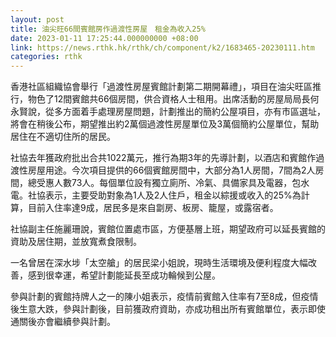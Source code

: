 ```yaml
---
layout: post
title: 油尖旺66間賓館房作過渡性房屋　租金為收入25%　
date: 2023-01-11 17:25:44.000000000 +08:00
link: https://news.rthk.hk/rthk/ch/component/k2/1683465-20230111.htm
categories: rthk
---
```


香港社區組織協會舉行「過渡性房屋賓館計劃第二期開幕禮」，項目在油尖旺區推行，物色了12間賓館共66個房間，供合資格人士租用。出席活動的房屋局局長何永賢說，從多方面着手處理房屋問題，計劃推出的簡約公屋項目，亦有市區選址，將會在稍後公布，期望推出約2萬個過渡性房屋單位及3萬個簡約公屋單位，幫助居住在不適切住所的居民。

社協去年獲政府批出合共1022萬元，推行為期3年的先導計劃，以酒店和賓館作過渡性房屋用途。今次項目提供的66個賓館房間中，大部分為1人房間，7間為2人房間，總受惠人數73人。每個單位設有獨立廁所、冷氣、具備家具及電器，包水電。社協表示，主要受助對象為1人及2人住戶，租金以綜援或收入的25%為計算，目前入住率達9成，居民多是來自劏房、板房、籠屋，或露宿者。

社協副主任施麗珊說，賓館位置處市區，方便基層上班，期望政府可以延長賓館的資助及居住期，並放寬煮食限制。

一名曾居在深水埗「太空艙」的居民梁小姐說，現時生活環境及便利程度大幅改善，感到很幸運，希望計劃能延長至成功輪候到公屋。

參與計劃的賓館持牌人之一的陳小姐表示，疫情前賓館入住率有7至8成，但疫情後生意大跌，參與計劃後，目前獲政府資助，亦成功租出所有賓館單位，表示即使通關後亦會繼續參與計劃。
